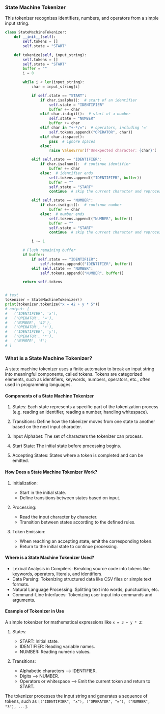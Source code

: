
### State Machine Tokenizer

This tokenizer recognizes identifiers, numbers, and operators from a simple input string.

```python
class StateMachineTokenizer:
    def __init__(self):
        self.tokens = []
        self.state = "START"

    def tokenize(self, input_string):
        self.tokens = []
        self.state = "START"
        buffer = ""
        i = 0

        while i < len(input_string):
            char = input_string[i]

            if self.state == "START":
                if char.isalpha():  # start of an identifier
                    self.state = "IDENTIFIER"
                    buffer += char
                elif char.isdigit():  # start of a number
                    self.state = "NUMBER"
                    buffer += char
                elif char in "+-*/=":  # operators, including '='
                    self.tokens.append(("OPERATOR", char))
                elif char.isspace():
                    pass  # ignore spaces
                else:
                    raise ValueError(f"Unexpected character: {char}")

            elif self.state == "IDENTIFIER":
                if char.isalnum():  # continue identifier
                    buffer += char
                else:  # identifier ends
                    self.tokens.append(("IDENTIFIER", buffer))
                    buffer = ""
                    self.state = "START"
                    continue  # skip the current character and reprocess it in the next loop

            elif self.state == "NUMBER":
                if char.isdigit():  # continue number
                    buffer += char
                else:  # number ends
                    self.tokens.append(("NUMBER", buffer))
                    buffer = ""
                    self.state = "START"
                    continue  # skip the current character and reprocess it in the next loop

            i += 1

        # Flush remaining buffer
        if buffer:
            if self.state == "IDENTIFIER":
                self.tokens.append(("IDENTIFIER", buffer))
            elif self.state == "NUMBER":
                self.tokens.append(("NUMBER", buffer))

        return self.tokens


# test
tokenizer = StateMachineTokenizer()
print(tokenizer.tokenize("x = 42 + y * 5"))
# output: [
#   ('IDENTIFIER', 'x'),
#   ('OPERATOR', '='),
#   ('NUMBER', '42'),
#   ('OPERATOR', '+'),
#   ('IDENTIFIER', 'y'),
#   ('OPERATOR', '*'),
#   ('NUMBER', '5')
# ]
```

### What is a State Machine Tokenizer?

A state machine tokenizer uses a finite automaton to break an input string into meaningful
components, called tokens. Tokens are categorized elements, such as identifiers, keywords,
numbers, operators, etc., often used in programming languages.


#### Components of a State Machine Tokenizer

1. States:
   Each state represents a specific part of the tokenization process
   (e.g. reading an identifier, reading a number, handling whitespace).

2. Transitions:
   Define how the tokenizer moves from one state to another based on
   the next input character.

3. Input Alphabet:
   The set of characters the tokenizer can process.

4. Start State:
   The initial state before processing begins.

5. Accepting States:
   States where a token is completed and can be emitted.


#### How Does a State Machine Tokenizer Work?

1. Initialization:
	- Start in the initial state.
	- Define transitions between states based on input.

2. Processing:
	- Read the input character by character.
	- Transition between states according to the defined rules.

3. Token Emission:
	- When reaching an accepting state, emit the corresponding token.
	- Return to the initial state to continue processing.


#### Where is a State Machine Tokenizer Used?

* Lexical Analysis in Compilers: Breaking source code into tokens like keywords, operators, literals, and identifiers.
* Data Parsing: Tokenizing structured data like CSV files or simple text formats.
* Natural Language Processing: Splitting text into words, punctuation, etc.
* Command-Line Interfaces: Tokenizing user input into commands and arguments.


#### Example of Tokenizer in Use

A simple tokenizer for mathematical expressions like `x = 3 + y * 2`:

1. States:
	- START: Initial state.
	- IDENTIFIER: Reading variable names.
	- NUMBER: Reading numeric values.

2. Transitions:
	- Alphabetic characters --> IDENTIFIER.
	- Digits --> NUMBER.
	- Operators or whitespace --> Emit the current token and return to START.

The tokenizer processes the input string and generates a sequence of tokens, such as
`[("IDENTIFIER", "x"), ("OPERATOR", "="), ("NUMBER", "3"), ...]`.
